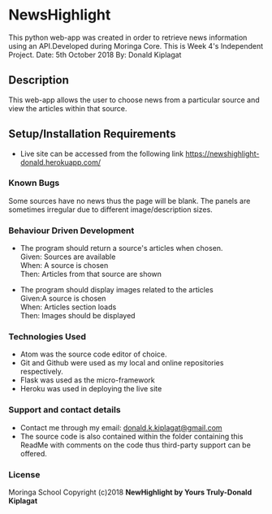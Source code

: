 # NewsHighlight

This python web-app was created in order to retrieve news information using an API.Developed during Moringa Core. This is Week 4's Independent Project.
Date: 5th October 2018
By: Donald Kiplagat

## Description
This web-app allows the user to choose news from a particular source and view the articles within that source.

## Setup/Installation Requirements
* Live site can be accessed from the following link https://newshighlight-donald.herokuapp.com/


### Known Bugs
Some sources have no news thus the page will be blank.
The panels are sometimes irregular due to different image/description sizes.

### Behaviour Driven Development
* The program should return a source's articles when chosen.<br>
Given: Sources are available<br>
When: A source is chosen<br>
Then: Articles from that source are shown<br>

* The program should display images related to the articles<br>
Given:A source is chosen<br>
When: Articles section loads <br>
Then: Images should be displayed<br>


### Technologies Used
* Atom was the source code editor of choice.
* Git and Github were used as my local and online repositories respectively.
* Flask was used as the micro-framework
* Heroku was used in deploying the live site


### Support and contact details
* Contact me through my email: donald.k.kiplagat@gmail.com
* The source code is also contained within the folder containing this ReadMe with comments on the code thus third-party support can be offered.

### License
Moringa School
Copyright (c)2018 **NewHighlight by Yours Truly-Donald Kiplagat**
